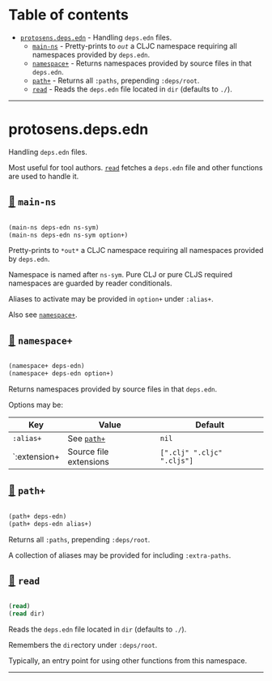 # Table of contents
-  [`protosens.deps.edn`](#protosens.deps.edn)  - Handling <code>deps.edn</code> files.
    -  [`main-ns`](#protosens.deps.edn/main-ns) - Pretty-prints to <code>*out*</code> a CLJC namespace requiring all namespaces provided by <code>deps.edn</code>.
    -  [`namespace+`](#protosens.deps.edn/namespace+) - Returns namespaces provided by source files in that <code>deps.edn</code>.
    -  [`path+`](#protosens.deps.edn/path+) - Returns all <code>:paths</code>, prepending <code>:deps/root</code>.
    -  [`read`](#protosens.deps.edn/read) - Reads the <code>deps.edn</code> file located in <code>dir</code> (defaults to <code>./</code>).

-----
# <a name="protosens.deps.edn">protosens.deps.edn</a>


Handling `deps.edn` files.
  
   Most useful for tool authors. [`read`](#protosens.deps.edn/read) fetches a `deps.edn` file and other functions
   are used to handle it.




## <a name="protosens.deps.edn/main-ns">[:page_facing_up:](https://github.com/protosens/monorepo.cljc/blob/develop/module/deps.edn/src/main/clj/protosens/deps/edn.clj#L104-L151) `main-ns`</a>
``` clojure

(main-ns deps-edn ns-sym)
(main-ns deps-edn ns-sym option+)
```


Pretty-prints to `*out*` a CLJC namespace requiring all namespaces provided by `deps.edn`.

   Namespace is named after `ns-sym`.
   Pure CLJ or pure CLJS required namespaces are guarded by reader conditionals.

   Aliases to activate may be provided in `option+` under `:alias+`.

   Also see [`namespace+`](#protosens.deps.edn/namespace+).

## <a name="protosens.deps.edn/namespace+">[:page_facing_up:](https://github.com/protosens/monorepo.cljc/blob/develop/module/deps.edn/src/main/clj/protosens/deps/edn.clj#L50-L72) `namespace+`</a>
``` clojure

(namespace+ deps-edn)
(namespace+ deps-edn option+)
```


Returns namespaces provided by source files in that `deps.edn`.
  
   Options may be:

   | Key          | Value                  | Default                          |
   |--------------|------------------------|----------------------------------|
   | `:alias+`    | See [`path+`](#protosens.deps.edn/path+)          | `nil`                            |
   | `:extension+ | Source file extensions | `[".clj" ".cljc" ".cljs"]` |

## <a name="protosens.deps.edn/path+">[:page_facing_up:](https://github.com/protosens/monorepo.cljc/blob/develop/module/deps.edn/src/main/clj/protosens/deps/edn.clj#L76-L98) `path+`</a>
``` clojure

(path+ deps-edn)
(path+ deps-edn alias+)
```


Returns all `:paths`, prepending `:deps/root`.
  
   A collection of aliases may be provided for including `:extra-paths`.

## <a name="protosens.deps.edn/read">[:page_facing_up:](https://github.com/protosens/monorepo.cljc/blob/develop/module/deps.edn/src/main/clj/protosens/deps/edn.clj#L23-L44) `read`</a>
``` clojure

(read)
(read dir)
```


Reads the `deps.edn` file located in `dir` (defaults to `./`).
  
   Remembers the `dir`ectory under `:deps/root`.
  
   Typically, an entry point for using other functions from this namespace.

-----
